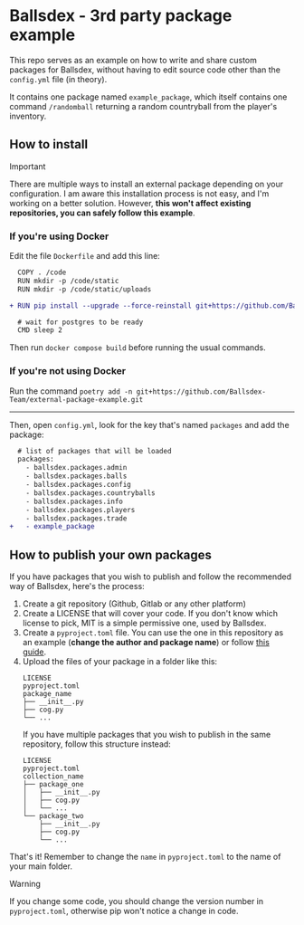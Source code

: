 # Ballsdex - 3rd party package example

This repo serves as an example on how to write and share custom packages for
Ballsdex, without having to edit source code other than the `config.yml`
file (in theory).

It contains one package named `example_package`, which itself contains
one command `/randomball` returning a random countryball from the player's
inventory.

## How to install

> [!IMPORTANT]
> There are multiple ways to install an external package depending on your
> configuration. I am aware this installation process is not easy, and
> I'm working on a better solution. However, **this won't affect
> existing repositories, you can safely follow this example**.

### If you're using Docker

Edit the file `Dockerfile` and add this line:

```diff
  COPY . /code
  RUN mkdir -p /code/static
  RUN mkdir -p /code/static/uploads

+ RUN pip install --upgrade --force-reinstall git+https://github.com/Ballsdex-Team/external-package-example.git

  # wait for postgres to be ready
  CMD sleep 2
```

Then run `docker compose build` before running the usual commands.

### If you're not using Docker

Run the command `poetry add -n git+https://github.com/Ballsdex-Team/external-package-example.git`

----

Then, open `config.yml`, look for the key that's named `packages` and
add the package:

```diff
  # list of packages that will be loaded
  packages:
    - ballsdex.packages.admin
    - ballsdex.packages.balls
    - ballsdex.packages.config
    - ballsdex.packages.countryballs
    - ballsdex.packages.info
    - ballsdex.packages.players
    - ballsdex.packages.trade
+   - example_package
```

## How to publish your own packages

If you have packages that you wish to publish and follow
the recommended way of Ballsdex, here's the process:

1. Create a git repository (Github, Gitlab or any other platform)
2. Create a LICENSE that will cover your code. If you don't know which license to pick, MIT is a simple permissive one, used by Ballsdex.
3. Create a `pyproject.toml` file. You can use the one in this repository as an example (**change the author and package name**) or follow [this guide](https://packaging.python.org/en/latest/tutorials/packaging-projects/).
4. Upload the files of your package in a folder like this:
   ```
   LICENSE
   pyproject.toml
   package_name
   ├── __init__.py
   ├── cog.py
   └── ...
   ```
   If you have multiple packages that you wish to publish in the same repository, follow this structure instead:
   ```
   LICENSE
   pyproject.toml
   collection_name
   ├── package_one
   │   ├── __init__.py
   │   ├── cog.py
   │   └── ...
   └── package_two
       ├── __init__.py
       ├── cog.py
       └── ...
   ```

That's it! Remember to change the `name` in `pyproject.toml` to the name of your main folder.

> [!WARNING]
> If you change some code, you should change the version number in `pyproject.toml`, otherwise pip won't notice a change in code.
